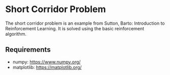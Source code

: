 # Short Corridor Problem

The short corridor problem is an example from Sutton, Barto: Introduction to Reinforcement Learning. It is solved using the basic reinforcement algorithm.

## Requirements

- numpy: https://www.numpy.org/
- matplotlib: https://matplotlib.org/


